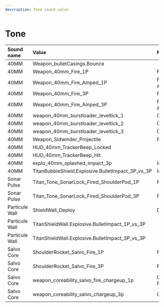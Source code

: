 ```yaml
---
description: Tone sound value
---
```


# Tone

| Sound name | Value | Note |
| :--- | :--- | :--- |
| 40MM | Weapon\_bulletCasings.Bounce |  |
| 40MM | Weapon\_40mm\_Fire\_1P | Fire FP |
| 40MM | Weapon\_40mm\_Fire\_Amped\_1P | Fire FP amped |
| 40MM | Weapon\_40mm\_Fire\_3P | Fire |
| 40MM | Weapon\_40mm\_Fire\_Amped\_3P | Fire amped |
| 40MM | weapon\_40mm\_burstloader\_leveltick\_1 | Charge |
| 40MM | weapon\_40mm\_burstloader\_leveltick\_2 | Charge |
| 40MM | weapon\_40mm\_burstloader\_leveltick\_3 | Charge |
| 40MM | Weapon\_Sidwinder\_Projectile | Projectile |
| 40MM | HUD\_40mm\_TrackerBeep\_Locked |  |
| 40MM | HUD\_40mm\_TrackerBeep\_Hit |  |
| 40MM | explo\_40mm\_splashed\_impact\_3p | Impact |
| 40MM | TitanBubbleShield.Explosive.BulletImpact\_3P\_vs\_3P | Impact |
| Sonar Pulse | Titan\_Tone\_SonarLock\_Fired\_ShoulderPod\_1P | Fire FP |
| Sonar Pulse | Titan\_Tone\_SonarLock\_Fired\_ShoulderPod\_3P | Fire |
| Particule Wall | ShieldWall\_Deploy | Deploy |
| Particule Wall | TitanShieldWall.Explosive.BulletImpact\_1P\_vs\_3P |  |
| Particule Wall | TitanShieldWall.Explosive.BulletImpact\_3P\_vs\_3P |  |
| Salvo Core | ShoulderRocket\_Salvo\_Fire\_1P | Fire FP |
| Salvo Core | ShoulderRocket\_Salvo\_Fire\_3P | Fire |
| Salvo Core | weapon\_coreability\_salvo\_fire\_chargeup\_1p | Charge FP |
| Salvo Core | weapon\_coreability\_salvo\_chargeup\_3p | Charge |

